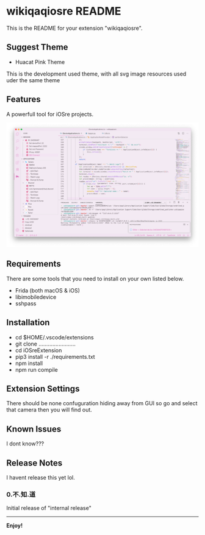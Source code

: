 # wikiqaqiosre README

This is the README for your extension "wikiqaqiosre".

## Suggest Theme

- Huacat Pink Theme

This is the development used theme, with all svg image resources used uder the same theme

## Features

A powerfull tool for iOSre projects.


![Hi](images/main.png)

## Requirements

There are some tools that you need to install on your own listed below.
- Frida (both macOS & iOS)
- libimobiledevice
- sshpass

## Installation

- cd $HOME/.vscode/extensions
- git clone ........................
- cd iOSreExtension
- pip3 install -r ./requirements.txt
- npm install
- npm run compile

## Extension Settings

There should be none confuguration hiding away from GUI so go and select that camera then you will find out.

## Known Issues

I dont know???

## Release Notes

I havent release this yet lol.

### 0.不.知.道

Initial release of "internal release"

-----------------------------------------------------------------------------------------------------------


**Enjoy!**
